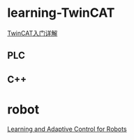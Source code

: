 # learning-TwinCAT

[TwinCAT入门详解](http://www.siemcon.com/index.php?m=content&c=index&a=show&catid=39&id=1934)

## PLC


## C++


# robot
[Learning and Adaptive Control for Robots](https://www.epfl.ch/labs/lasa/mit-press-book-learning/#mit-book-table)



